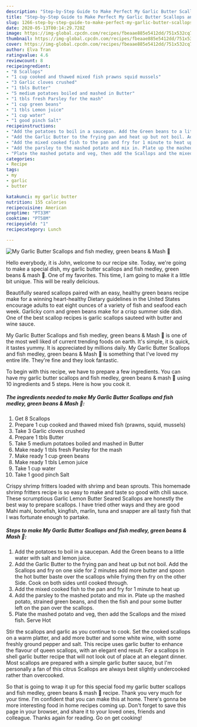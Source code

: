 ```yaml
---
description: "Step-by-Step Guide to Make Perfect My Garlic Butter Scallops and fish medley, green beans &amp;amp; Mash 💚"
title: "Step-by-Step Guide to Make Perfect My Garlic Butter Scallops and fish medley, green beans &amp;amp; Mash 💚"
slug: 1266-step-by-step-guide-to-make-perfect-my-garlic-butter-scallops-and-fish-medley-green-beans-and-amp-mash
date: 2020-05-13T00:14:29.728Z
image: https://img-global.cpcdn.com/recipes/fbeaae885e5412dd/751x532cq70/my-garlic-butter-scallops-and-fish-medley-green-beans-mash-💚-recipe-main-photo.jpg
thumbnail: https://img-global.cpcdn.com/recipes/fbeaae885e5412dd/751x532cq70/my-garlic-butter-scallops-and-fish-medley-green-beans-mash-💚-recipe-main-photo.jpg
cover: https://img-global.cpcdn.com/recipes/fbeaae885e5412dd/751x532cq70/my-garlic-butter-scallops-and-fish-medley-green-beans-mash-💚-recipe-main-photo.jpg
author: Elva Tran
ratingvalue: 4.6
reviewcount: 8
recipeingredient:
- "8 Scallops"
- "1 cup cooked and thawed mixed fish prawns squid mussels"
- "3 Garlic cloves crushed"
- "1 tbls Butter"
- "5 medium potatoes boiled and mashed in Butter"
- "1 tbls fresh Parsley for the mash"
- "1 cup green beans"
- "1 tbls Lemon juice"
- "1 cup water"
- "1 good pinch Salt"
recipeinstructions:
- "Add the potatoes to boil in a saucepan. Add the Green beans to a little water with salt and lemon juice."
- "Add the Garlic Butter to the frying pan and heat up but not boil. Add the Scallops and fry on one side for 2 minutes add more butter and spoon the hot butter baste over the scallops while frying then fry on the other Side. Cook on both sides until cooked through."
- "Add the mixed cooked fish to the pan and fry for 1 minute to heat up"
- "Add the parsley to the mashed potato and mix in. Plate up the mashed potato, strained green beans, and then the fish and pour some butter left on the pan over the scallops."
- "Plate the mashed potato and veg, then add the Scallops and the mixed fish. Serve Hot"
categories:
- Recipe
tags:
- my
- garlic
- butter

katakunci: my garlic butter 
nutrition: 155 calories
recipecuisine: American
preptime: "PT33M"
cooktime: "PT58M"
recipeyield: "1"
recipecategory: Lunch

---
```



![My Garlic Butter Scallops and fish medley, green beans &amp; Mash 💚](https://img-global.cpcdn.com/recipes/fbeaae885e5412dd/751x532cq70/my-garlic-butter-scallops-and-fish-medley-green-beans-mash-💚-recipe-main-photo.jpg)

Hello everybody, it is John, welcome to our recipe site. Today, we're going to make a special dish, my garlic butter scallops and fish medley, green beans &amp; mash 💚. One of my favorites. This time, I am going to make it a little bit unique. This will be really delicious.

Beautifully seared scallops paired with an easy, healthy green beans recipe make for a winning heart-healthy Dietary guidelines in the United States encourage adults to eat eight ounces of a variety of fish and seafood each week. Garlicky corn and green beans make for a crisp summer side dish. One of the best scallop recipes is garlic scallops sauteed with butter and wine sauce.

My Garlic Butter Scallops and fish medley, green beans &amp; Mash 💚 is one of the most well liked of current trending foods on earth. It's simple, it is quick, it tastes yummy. It is appreciated by millions daily. My Garlic Butter Scallops and fish medley, green beans &amp; Mash 💚 is something that I've loved my entire life. They're fine and they look fantastic.


To begin with this recipe, we have to prepare a few ingredients. You can have my garlic butter scallops and fish medley, green beans &amp; mash 💚 using 10 ingredients and 5 steps. Here is how you cook it.

<!--inarticleads1-->

##### The ingredients needed to make My Garlic Butter Scallops and fish medley, green beans &amp; Mash 💚:

1. Get 8 Scallops
1. Prepare 1 cup cooked and thawed mixed fish (prawns, squid, mussels)
1. Take 3 Garlic cloves crushed
1. Prepare 1 tbls Butter
1. Take 5 medium potatoes boiled and mashed in Butter
1. Make ready 1 tbls fresh Parsley for the mash
1. Make ready 1 cup green beans
1. Make ready 1 tbls Lemon juice
1. Take 1 cup water
1. Take 1 good pinch Salt


Crispy shrimp fritters loaded with shrimp and bean sprouts. This homemade shrimp fritters recipe is so easy to make and taste so good with chili sauce. These scrumptious Garlic Lemon Butter Seared Scallops are honestly the best way to prepare scallops. I have tried other ways and they are good Mahi mahi, bonefish, kingfish, marlin, tuna and snapper are all tasty fish that I was fortunate enough to partake. 

<!--inarticleads2-->

##### Steps to make My Garlic Butter Scallops and fish medley, green beans &amp; Mash 💚:

1. Add the potatoes to boil in a saucepan. Add the Green beans to a little water with salt and lemon juice.
1. Add the Garlic Butter to the frying pan and heat up but not boil. Add the Scallops and fry on one side for 2 minutes add more butter and spoon the hot butter baste over the scallops while frying then fry on the other Side. Cook on both sides until cooked through.
1. Add the mixed cooked fish to the pan and fry for 1 minute to heat up
1. Add the parsley to the mashed potato and mix in. Plate up the mashed potato, strained green beans, and then the fish and pour some butter left on the pan over the scallops.
1. Plate the mashed potato and veg, then add the Scallops and the mixed fish. Serve Hot


Stir the scallops and garlic as you continue to cook. Set the cooked scallops on a warm platter, and add more butter and some white wine, with some freshly ground pepper and salt. This recipe uses garlic butter to enhance the flavour of queen scallops, with an elegant end result. For a scallops in shell garlic butter recipe that will not look out of place at an elegant dinner. Most scallops are prepared with a simple garlic butter sauce, but I&#39;m personally a fan of this citrus Scallops are always best slightly undercooked rather than overcooked. 

So that is going to wrap it up for this special food my garlic butter scallops and fish medley, green beans &amp; mash 💚 recipe. Thank you very much for your time. I'm confident that you can make this at home. There's gonna be more interesting food in home recipes coming up. Don't forget to save this page in your browser, and share it to your loved ones, friends and colleague. Thanks again for reading. Go on get cooking!
